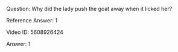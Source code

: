 Question: Why did the lady push the goat away when it licked her?

Reference Answer: 1

Video ID: 5608926424

Answer: 1


